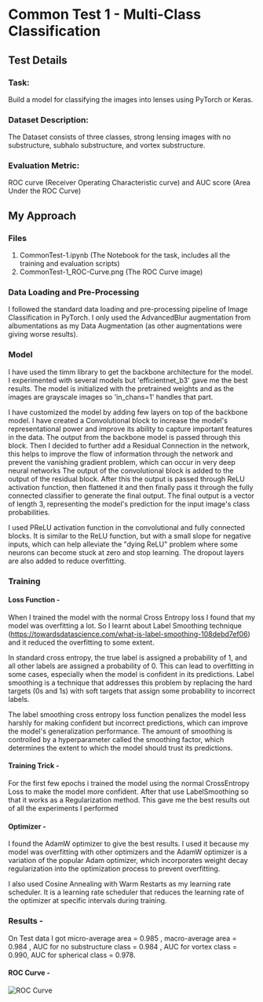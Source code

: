 # Common Test 1 - Multi-Class Classification

## Test Details
### Task:
Build a model for classifying the images into lenses using PyTorch or Keras.

### Dataset Description:
The Dataset consists of three classes, strong lensing images with no substructure, subhalo substructure, and vortex substructure.

### Evaluation Metric:
ROC curve (Receiver Operating Characteristic curve) and AUC score (Area Under the ROC Curve) 

## My Approach

### Files
1. CommonTest-1.ipynb (The Notebook for the task, includes all the training and evaluation scripts)
2. CommonTest-1_ROC-Curve.png (The ROC Curve image)

### Data Loading and Pre-Processing
I followed the standard data loading and pre-processing pipeline of Image Classification in PyTorch. I only used the AdvancedBlur augmentation from albumentations as my Data Augmentation (as other augmentations were giving worse results).

### Model
I have used the timm library to get the backbone architecture for the model. I experimented with several models but 'efficientnet_b3' gave me the best results. The model is initialized with the pretrained weights and as the images are grayscale images so 'in_chans=1' handles that part.

I have customized the model by adding few layers on top of the backbone model. I have created a Convolutional block to increase the model's representational power and improve its ability to capture important features in the data. The output from the backbone model is passed through this block. Then I decided to further add a Residual Connection in the network, this helps to improve the flow of information through the network and prevent the vanishing gradient problem, which can occur in very deep neural networks The output of the convolutional block is added to the output of the residual block. After this the output is passed through ReLU activation function, then flattened it and then finally pass it through the fully connected classifier to generate the final output. The final output is a vector of length 3, representing the model's prediction for the input image's class probabilities.

I used PReLU activation function in the convolutional and fully connected blocks. It is similar to the ReLU function, but with a small slope for negative inputs, which can help alleviate the "dying ReLU" problem where some neurons can become stuck at zero and stop learning. The dropout layers are also added to reduce overfitting.

### Training
#### Loss Function - 
When I trained the model with the normal Cross Entropy loss I found that my model was overfitting a lot. So I learnt about Label Smoothing technique (https://towardsdatascience.com/what-is-label-smoothing-108debd7ef06) and it reduced the overfitting to some extent. 

In standard cross entropy, the true label is assigned a probability of 1, and all other labels are assigned a probability of 0. This can lead to overfitting in some cases, especially when the model is confident in its predictions. Label smoothing is a technique that addresses this problem by replacing the hard targets (0s and 1s) with soft targets that assign some probability to incorrect labels.

The label smoothing cross entropy loss function penalizes the model less harshly for making confident but incorrect predictions, which can improve the model's generalization performance. The amount of smoothing is controlled by a hyperparameter called the smoothing factor, which determines the extent to which the model should trust its predictions.

#### Training Trick - 
For the first few epochs i trained the model using the normal CrossEntropy Loss to make the model more confident. After that use LabelSmoothing so that it works as a Regularization method. This gave me the best results out of all the experiments I performed

#### Optimizer - 
I found the AdamW optimizer to give the best results. I used it because my model was overfitting with other optimizers and the AdamW optimizer is a variation of the popular Adam optimizer, which incorporates weight decay regularization into the optimization process to prevent overfitting. 

I also used Cosine Annealing with Warm Restarts as my learning rate scheduler. It is a learning rate scheduler that reduces the learning rate of the optimizer at specific intervals during training.

### Results - 
On Test data I got micro-average area = 0.985 , macro-average area = 0.984 , AUC for no substructure class = 0.984 , AUC for vortex class = 0.990, AUC for spherical class = 0.978.

#### ROC Curve -
![ROC Curve](https://github.com/Krishnav-Rajbangshi/ML4SCI-DeepLense-Tests/blob/main/CommonTest-1/CommonTest-1_ROC-Curve.png)
